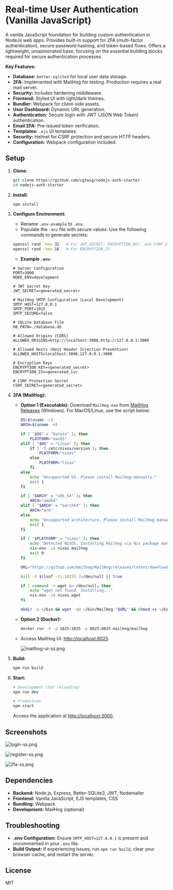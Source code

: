 # Real-time User Authentication (Vanilla JavaScript)

A vanilla JavaScript foundation for building custom authentication in NodeJs web apps. Provides built-in support for 2FA (multi-factor authentication), secure password hashing, and token-based flows. Offers a lightweight, unopinionated base, focusing on the essential building blocks required for secure authentication processes.

**Key Features:**

*   **Database:** `better-sqlite3` for local user data storage.
*   **2FA:** Implemented with MailHog for testing. Production requires a real mail server.
*   **Security:** Includes hardening middleware.
*   **Frontend:** Styled UI with light/dark themes.
*   **Bundler:** Webpack for client-side assets.
*   **User Dashboard:** Dynamic URL generation.
*   **Authentication:** Secure login with JWT (JSON Web Token) authentication.
*   **Email 2FA:** Pre-issued token verification.
*   **Templates:** `.ejs` UI templates.
*   **Security:** Helmet for CSRF protection and secure HTTP headers.
*   **Configuration:** Webpack configuration included.

## Setup

1.  **Clone:**
    ```bash
    git clone https://github.com/cgtwig/nodejs-auth-starter
    cd nodejs-auth-starter
    ```

2.  **Install:**
    ```bash
    npm install
    ```

3.  **Configure Environment:**

    *   Rename `.env-example` to `.env`.
    *   Populate the `.env` file with secure values.  Use the following commands to generate secrets:

    ```bash
    openssl rand -hex 32   # For JWT_SECRET, ENCRYPTION_KEY, and CSRF_SECRET (generate different one for each)
    openssl rand -hex 16   # For ENCRYPTION_IV
    ```

    *   **Example `.env`:**

    ```env
    # Server Configuration
    PORT=3000
    NODE_ENV=development

    # JWT Secret Key
    JWT_SECRET=<generated_secret>

    # MailHog SMTP Configuration (Local Development)
    SMTP_HOST=127.0.0.1
    SMTP_PORT=1025
    SMTP_SECURE=false

    # SQLite Database File
    DB_PATH=./database.db

    # Allowed Origins (CORS)
    ALLOWED_ORIGINS=http://localhost:3000,http://127.0.0.1:3000

    # Allowed Hosts (Host Header Injection Prevention)
    ALLOWED_HOSTS=localhost:3000,127.0.0.1:3000

    # Encryption Keys
    ENCRYPTION_KEY=<generated_secret>
    ENCRYPTION_IV=<generated_iv>

    # CSRF Protection Secret
    CSRF_SECRET=<generated_secret>
    ```

4.  **2FA (MailHog):**

    *   **Option 1 (Executable):**  Download `MailHog.exe` from [MailHog Releases](https://github.com/mailhog/MailHog/releases) (Windows).  For MacOS/Linux, use the script below:

        ```bash
        OS=$(uname -s)
        ARCH=$(uname -m)

        if [ "$OS" = "Darwin" ]; then
            PLATFORM="macOS"
        elif [ "$OS" = "Linux" ]; then
            if [ -f /etc/nixos/version ]; then
                PLATFORM="nixos"
            else
                PLATFORM="linux"
            fi
        else
            echo "Unsupported OS. Please install MailHog manually."
            exit 1
        fi

        if [ "$ARCH" = "x86_64" ]; then
            ARCH="amd64"
        elif [ "$ARCH" = "aarch64" ]; then
            ARCH="arm"
        else
            echo "Unsupported architecture. Please install MailHog manually."
            exit 1
        fi

        if [ "$PLATFORM" = "nixos" ]; then
            echo "Detected NixOS. Installing MailHog via Nix package manager."
            nix-env -iA nixos.mailhog
            exit 0
        fi

        URL="https://github.com/mailhog/MailHog/releases/latest/download/MailHog_${PLATFORM}_${ARCH}"

        kill -9 $(lsof -ti:1025) 2>/dev/null || true

        if ! command -v wget &> /dev/null; then
            echo "wget not found. Installing..."
            nix-env -iA nixos.wget
        fi

        mkdir -p ~/bin && wget -qO ~/bin/MailHog "$URL" && chmod +x ~/bin/MailHog && ~/bin/MailHog
        ```

    *   **Option 2 (Docker):**

        ```bash
        docker run -d -p 1025:1025 -p 8025:8025 mailhog/mailhog
        ```

    *   Access MailHog UI: [http://localhost:8025](http://localhost:8025)

        ![mailhog-ui-ss.png](images/mailhog-ui-ss.png)

5.  **Build:**
    ```bash
    npm run build
    ```

6.  **Start:**
    ```bash
    # Development (hot reloading)
    npm run dev

    # Production
    npm start
    ```

    Access the application at [http://localhost:3000](http://localhost:3000).

## Screenshots

![login-ss.png](images/login-ss.png)

![register-ss.png](images/register-ss.png)

![2fa-ss.png](images/2fa-ss.png)

## Dependencies

*   **Backend:** Node.js, Express, Better-SQLite3, JWT, Nodemailer
*   **Frontend:** Vanilla JavaScript, EJS templates, CSS
*   **Bundling:** Webpack
*   **Development:** MailHog (optional)

## Troubleshooting

*   **.env Configuration:** Ensure `SMTP_HOST=127.0.0.1` is present and uncommented in your `.env` file.
*   **Build Output:** If experiencing issues, run `npm run build`, clear your browser cache, and restart the server.

## License

MIT
